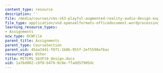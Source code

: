 ```yaml
---
content_type: resource
description: ''
file: /media/courses/cms-s63-playful-augmented-reality-audio-design-exploration-fall-2019/1a76d902c8f8b4789c8effadd57905dc_MITCMS_S63F19_design.docx
file_type: application/vnd.openxmlformats-officedocument.wordprocessingml.document
learning_resource_types:
- Assignments
ocw_type: OCWFile
parent_title: Assignments
parent_type: CourseSection
parent_uid: 45aa3441-f071-1b8b-955f-2ef5598afbac
resourcetype: Other
title: MITCMS_S63F19_design.docx
uid: 1a76d902-c8f8-b478-9c8e-ffadd57905dc
---
```


